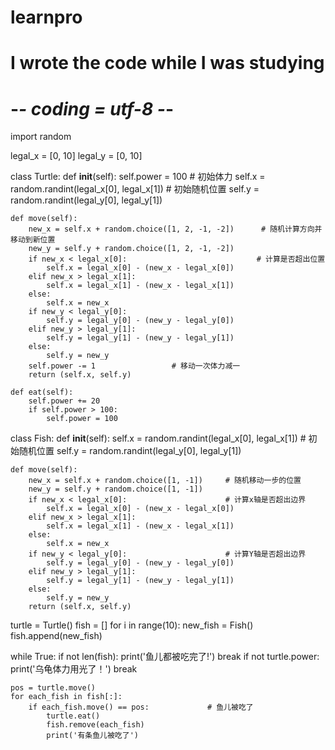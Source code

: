 # learnpro
# I wrote the code while I was studying

# -*- coding = utf-8 -*-
import random

legal_x = [0, 10]
legal_y = [0, 10]

class Turtle:
    def __init__(self):
        self.power = 100       # 初始体力
        self.x = random.randint(legal_x[0], legal_x[1])    # 初始随机位置
        self.y = random.randint(legal_y[0], legal_y[1])

    def move(self):
        new_x = self.x + random.choice([1, 2, -1, -2])      # 随机计算方向并移动到新位置
        new_y = self.y + random.choice([1, 2, -1, -2])
        if new_x < legal_x[0]:                             # 计算是否超出位置
            self.x = legal_x[0] - (new_x - legal_x[0])
        elif new_x > legal_x[1]:
            self.x = legal_x[1] - (new_x - legal_x[1])
        else:
            self.x = new_x
        if new_y < legal_y[0]:
            self.y = legal_y[0] - (new_y - legal_y[0])
        elif new_y > legal_y[1]:
            self.y = legal_y[1] - (new_y - legal_y[1])
        else:
            self.y = new_y
        self.power -= 1                 # 移动一次体力减一
        return (self.x, self.y)

    def eat(self):
        self.power += 20
        if self.power > 100:
            self.power = 100

class Fish:
    def __init__(self):
        self.x = random.randint(legal_x[0], legal_x[1])  # 初始随机位置
        self.y = random.randint(legal_y[0], legal_y[1])

    def move(self):
        new_x = self.x + random.choice([1, -1])     # 随机移动一步的位置
        new_y = self.y + random.choice([1, -1])
        if new_x < legal_x[0]:                      # 计算x轴是否超出边界
            self.x = legal_x[0] - (new_x - legal_x[0])
        elif new_x > legal_x[1]:
            self.x = legal_x[1] - (new_x - legal_x[1])
        else:
            self.x = new_x
        if new_y < legal_y[0]:                      # 计算Y轴是否超出边界
            self.y = legal_y[0] - (new_y - legal_y[0])
        elif new_y > legal_y[1]:
            self.y = legal_y[1] - (new_y - legal_y[1])
        else:
            self.y = new_y
        return (self.x, self.y)

turtle = Turtle()
fish = []
for i in range(10):
    new_fish = Fish()
    fish.append(new_fish)

while True:
    if not len(fish):
        print('鱼儿都被吃完了!')
        break
    if not turtle.power:
        print('乌龟体力用光了！')
        break

    pos = turtle.move()
    for each_fish in fish[:]:
        if each_fish.move() == pos:             # 鱼儿被吃了
            turtle.eat()
            fish.remove(each_fish)
            print('有条鱼儿被吃了')
